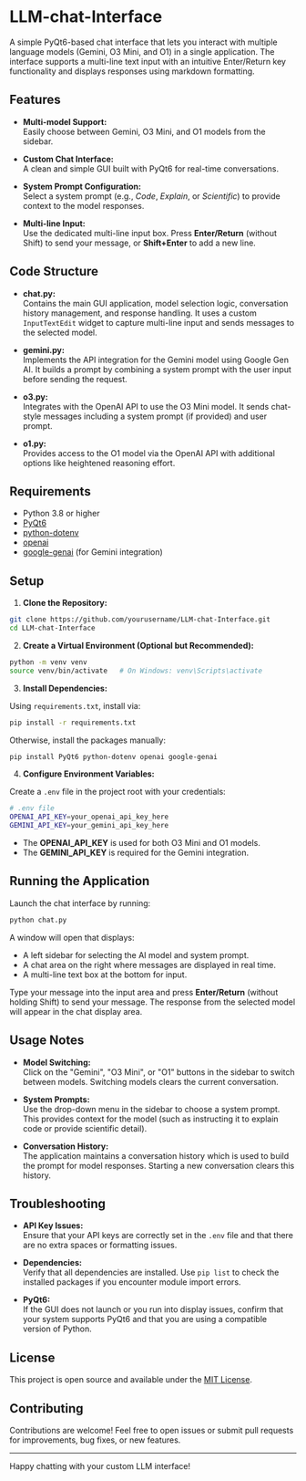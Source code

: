 # LLM-chat-Interface

A simple PyQt6-based chat interface that lets you interact with multiple language models (Gemini, O3 Mini, and O1) in a single application. The interface supports a multi-line text input with an intuitive Enter/Return key functionality and displays responses using markdown formatting.

## Features

- **Multi-model Support:**  
  Easily choose between Gemini, O3 Mini, and O1 models from the sidebar.

- **Custom Chat Interface:**  
  A clean and simple GUI built with PyQt6 for real-time conversations.

- **System Prompt Configuration:**  
  Select a system prompt (e.g., *Code*, *Explain*, or *Scientific*) to provide context to the model responses.

- **Multi-line Input:**  
  Use the dedicated multi-line input box. Press **Enter/Return** (without Shift) to send your message, or **Shift+Enter** to add a new line.

## Code Structure

- **chat.py:**  
  Contains the main GUI application, model selection logic, conversation history management, and response handling. It uses a custom `InputTextEdit` widget to capture multi-line input and sends messages to the selected model.

- **gemini.py:**  
  Implements the API integration for the Gemini model using Google Gen AI. It builds a prompt by combining a system prompt with the user input before sending the request.

- **o3.py:**  
  Integrates with the OpenAI API to use the O3 Mini model. It sends chat-style messages including a system prompt (if provided) and user prompt.

- **o1.py:**  
  Provides access to the O1 model via the OpenAI API with additional options like heightened reasoning effort.

## Requirements

- Python 3.8 or higher
- [PyQt6](https://pypi.org/project/PyQt6/)
- [python-dotenv](https://pypi.org/project/python-dotenv/)
- [openai](https://pypi.org/project/openai/)
- [google-genai](https://pypi.org/project/google-genai/) (for Gemini integration)

## Setup

1. **Clone the Repository:**

  ```bash
  git clone https://github.com/yourusername/LLM-chat-Interface.git
  cd LLM-chat-Interface
  ```

2. **Create a Virtual Environment (Optional but Recommended):**

  ```bash
  python -m venv venv
  source venv/bin/activate   # On Windows: venv\Scripts\activate
  ```

3. **Install Dependencies:**

  Using `requirements.txt`, install via:

  ```bash
  pip install -r requirements.txt
  ```

  Otherwise, install the packages manually:

  ```bash
  pip install PyQt6 python-dotenv openai google-genai
  ```

4. **Configure Environment Variables:**

  Create a `.env` file in the project root with your credentials:

  ```bash
  # .env file
  OPENAI_API_KEY=your_openai_api_key_here
  GEMINI_API_KEY=your_gemini_api_key_here
  ```

  - The **OPENAI_API_KEY** is used for both O3 Mini and O1 models.
  - The **GEMINI_API_KEY** is required for the Gemini integration.

## Running the Application

Launch the chat interface by running:

  ```bash
  python chat.py
  ```

A window will open that displays:
- A left sidebar for selecting the AI model and system prompt.
- A chat area on the right where messages are displayed in real time.
- A multi-line text box at the bottom for input.

Type your message into the input area and press **Enter/Return** (without holding Shift) to send your message. The response from the selected model will appear in the chat display area.

## Usage Notes

- **Model Switching:**  
  Click on the "Gemini", "O3 Mini", or "O1" buttons in the sidebar to switch between models. Switching models clears the current conversation.

- **System Prompts:**  
  Use the drop-down menu in the sidebar to choose a system prompt. This provides context for the model (such as instructing it to explain code or provide scientific detail).

- **Conversation History:**  
  The application maintains a conversation history which is used to build the prompt for model responses. Starting a new conversation clears this history.

## Troubleshooting

- **API Key Issues:**  
  Ensure that your API keys are correctly set in the `.env` file and that there are no extra spaces or formatting issues.

- **Dependencies:**  
  Verify that all dependencies are installed. Use `pip list` to check the installed packages if you encounter module import errors.

- **PyQt6:**  
  If the GUI does not launch or you run into display issues, confirm that your system supports PyQt6 and that you are using a compatible version of Python.

## License

This project is open source and available under the [MIT License](LICENSE).

## Contributing

Contributions are welcome! Feel free to open issues or submit pull requests for improvements, bug fixes, or new features.

---
Happy chatting with your custom LLM interface!